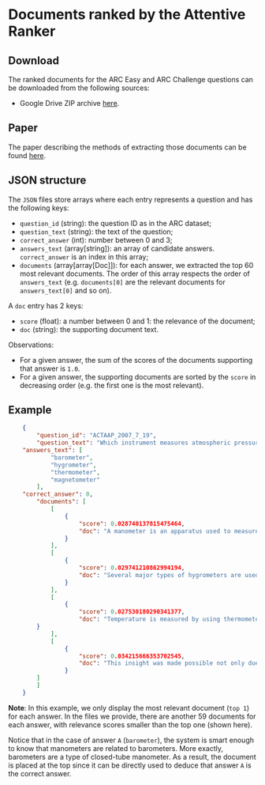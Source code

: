 # Documents ranked by the Attentive Ranker

Download
--------

The ranked documents for the ARC Easy and ARC Challenge questions can be downloaded from
the following sources:
* Google Drive ZIP archive [here](https://drive.google.com/file/d/1dnmhjptSIBi-N_y4qemF_F_ycqrtCqqq/view?usp=sharing).


Paper
-----

The paper describing the methods of extracting those documents can be found [here](https://arxiv.org/abs/1909.00596).


JSON structure
--------------

The `JSON` files store arrays where each entry represents a question and has the following keys:
* `question_id` (string): the question ID as in the ARC dataset;
* `question_text` (string): the text of the question;
* `correct_answer` (int): number between 0 and 3;
* `answers_text` (array[string]): an array of candidate answers. `correct_answer` is an index in this array;
* `documents` (array[array[Doc]]): for each answer, we extracted the top 60 most relevant documents. The order
of this array respects the order of `answers_text` (e.g. `documents[0]` are the relevant documents for
`answers_text[0]` and so on).

A `doc` entry has 2 keys:
* `score` (float): a number between 0 and 1: the relevance of the document;
* `doc` (string): the supporting document text.

Observations:
* For a given answer, the sum of the scores of the documents supporting that answer is `1.0`.
* For a given answer, the supporting documents are sorted by the `score` in decreasing order
(e.g. the first one is the most relevant).


Example
-------

```json
    {
    	"question_id": "ACTAAP_2007_7_19",
        "question_text": "Which instrument measures atmospheric pressure?",
	"answers_text": [
            "barometer",
            "hygrometer",
            "thermometer",
            "magnetometer"
        ],
	"correct_answer": 0,
        "documents": [
            [
                {
                    "score": 0.028740137815475464,
                    "doc": "A manometer is an apparatus used to measure the pressure of a sample of a gas. KEY TAKEAWAY \u2022 Pressure is defined as the force exerted per unit area; it can be measured using a barometer or manometer. 1: P = F A Chapter 10 Gases 10. If the applied force is constant, how does the pressure exerted by an object change as the area on which the force is exerted decreases. In the real world, how does this relationship apply to the ease of driving a small nail versus a With this in mind, would you expect a heavy person to need smaller or larger snowshoes than a lighter person. Which has the highest atmospheric pressure\u2014a cave in the Himalayas, a mine 6. Mars has an average atmospheric pressure of 0. "
                }
            ],
            [
                {
                    "score": 0.029741210862994194,
                    "doc": "Several major types of hygrometers are used to measure humidity. "
                }
            ],
            [
                {
                    "score": 0.027530180290341377,
                    "doc": "Temperature is measured by using thermometers. "
		}
            ],
            [
                {
                    "score": 0.034215666353702545,
                    "doc": "This insight was made possible not only due to scientific magnetometer measurements of the era but also as a result of a significant portion of the 125,000\u00a0miles (201,000\u00a0km) of telegraph lines then in service being significantly disrupted for many hours throughout the storm. "
                }
	    ]
        ]
    }
```

**Note**: In this example, we only display the most relevant document (`top 1`) for each answer.
In the files we provide, there are another 59 documents for each answer, with relevance scores
smaller than the top one (shown here).

Notice that in the case of answer `A` (`barometer`), the system is smart enough to know that
manometers are related to barometers. More exactly, barometers are a type of closed-tube
manometer. As a result, the document is placed at the top since it can be directly used to
deduce that answer `A` is the correct answer.
